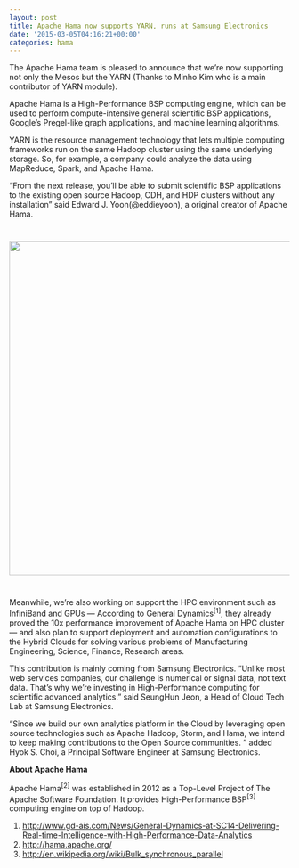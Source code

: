 ```yaml
---
layout: post
title: Apache Hama now supports YARN, runs at Samsung Electronics
date: '2015-03-05T04:16:21+00:00'
categories: hama
---
```

The Apache Hama team is pleased to announce that we’re now supporting not only the Mesos but the YARN (Thanks to Minho Kim who is a main contributor of YARN module).

Apache Hama is a High-Performance BSP computing engine, which can be used to perform  compute-intensive general scientific BSP applications, Google’s Pregel-like graph applications, and machine learning algorithms.

YARN is the resource management technology that lets multiple computing frameworks run on the same Hadoop cluster using the same underlying storage. So, for example, a company could analyze the data using MapReduce, Spark, and Apache Hama.

“From the next release, you’ll be able to submit scientific BSP applications to the existing open source Hadoop, CDH, and HDP clusters without any installation” said Edward J. Yoon(@eddieyoon), a original creator of Apache Hama.

<div align="center" style="margin-top: 40px; margin-bottom: 40px;"><img src="https://lh6.googleusercontent.com/-92ycZNzV_Y4/VPfXXhRDZgI/AAAAAAAAE8c/l_rIlsrvqGc/w1131-h808-no/HamaonYARN.png" width="600"></div>

Meanwhile, we’re also working on support the HPC environment such as InfiniBand and GPUs — According to General Dynamics<sup>[1]</sup>, they already proved the 10x performance improvement of Apache Hama on HPC cluster — and also plan to support deployment and automation configurations to the Hybrid Clouds for solving various problems of Manufacturing Engineering, Science, Finance, Research areas.

This contribution is mainly coming from Samsung Electronics. “Unlike most web services companies, our challenge is numerical or signal data, not text data. That’s why we’re investing in High-Performance computing for scientific advanced analytics.” said SeungHun Jeon, a Head of Cloud Tech Lab at Samsung Electronics.

“Since we build our own analytics platform in the Cloud by leveraging open source technologies such as Apache Hadoop, Storm, and Hama, we intend to keep making contributions to the Open Source communities. ” added Hyok S. Choi, a Principal Software Engineer at Samsung Electronics.

<b>About Apache Hama</b>

Apache Hama<sup>[2]</sup> was established in 2012 as a Top-Level Project of The Apache Software Foundation. It provides High-Performance BSP<sup>[3]</sup> computing engine on top of Hadoop.

1. <a href="http://www.gd-ais.com/News/General-Dynamics-at-SC14-Delivering-Real-time-Intelligence-with-High-Performance-Data-Analytics">http://www.gd-ais.com/News/General-Dynamics-at-SC14-Delivering-Real-time-Intelligence-with-High-Performance-Data-Analytics</a>
2. <a href="http://hama.apache.org/">http://hama.apache.org/</a>
3. <a href="http://hama.apache.org/">http://en.wikipedia.org/wiki/Bulk_synchronous_parallel</a>
